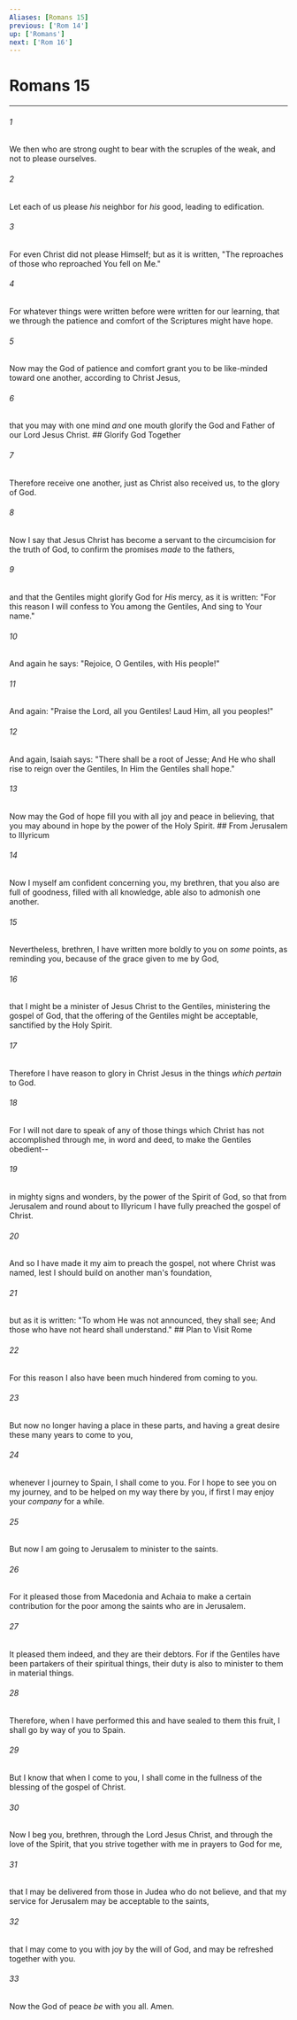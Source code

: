 ```yaml
---
Aliases: [Romans 15]
previous: ['Rom 14']
up: ['Romans']
next: ['Rom 16']
---
```

# Romans 15

***


###### 1 
We then who are strong ought to bear with the scruples of the weak, and not to please ourselves. 

###### 2 
Let each of us please _his_ neighbor for _his_ good, leading to edification. 

###### 3 
For even Christ did not please Himself; but as it is written, "The reproaches of those who reproached You fell on Me." 

###### 4 
For whatever things were written before were written for our learning, that we through the patience and comfort of the Scriptures might have hope. 

###### 5 
Now may the God of patience and comfort grant you to be like-minded toward one another, according to Christ Jesus, 

###### 6 
that you may with one mind _and_ one mouth glorify the God and Father of our Lord Jesus Christ. ## Glorify God Together 

###### 7 
Therefore receive one another, just as Christ also received us, to the glory of God. 

###### 8 
Now I say that Jesus Christ has become a servant to the circumcision for the truth of God, to confirm the promises _made_ to the fathers, 

###### 9 
and that the Gentiles might glorify God for _His_ mercy, as it is written: "For this reason I will confess to You among the Gentiles, And sing to Your name." 

###### 10 
And again he says: "Rejoice, O Gentiles, with His people!" 

###### 11 
And again: "Praise the Lord, all you Gentiles! Laud Him, all you peoples!" 

###### 12 
And again, Isaiah says: "There shall be a root of Jesse; And He who shall rise to reign over the Gentiles, In Him the Gentiles shall hope." 

###### 13 
Now may the God of hope fill you with all joy and peace in believing, that you may abound in hope by the power of the Holy Spirit. ## From Jerusalem to Illyricum 

###### 14 
Now I myself am confident concerning you, my brethren, that you also are full of goodness, filled with all knowledge, able also to admonish one another. 

###### 15 
Nevertheless, brethren, I have written more boldly to you on _some_ points, as reminding you, because of the grace given to me by God, 

###### 16 
that I might be a minister of Jesus Christ to the Gentiles, ministering the gospel of God, that the offering of the Gentiles might be acceptable, sanctified by the Holy Spirit. 

###### 17 
Therefore I have reason to glory in Christ Jesus in the things _which pertain_ to God. 

###### 18 
For I will not dare to speak of any of those things which Christ has not accomplished through me, in word and deed, to make the Gentiles obedient-- 

###### 19 
in mighty signs and wonders, by the power of the Spirit of God, so that from Jerusalem and round about to Illyricum I have fully preached the gospel of Christ. 

###### 20 
And so I have made it my aim to preach the gospel, not where Christ was named, lest I should build on another man's foundation, 

###### 21 
but as it is written: "To whom He was not announced, they shall see; And those who have not heard shall understand." ## Plan to Visit Rome 

###### 22 
For this reason I also have been much hindered from coming to you. 

###### 23 
But now no longer having a place in these parts, and having a great desire these many years to come to you, 

###### 24 
whenever I journey to Spain, I shall come to you. For I hope to see you on my journey, and to be helped on my way there by you, if first I may enjoy your _company_ for a while. 

###### 25 
But now I am going to Jerusalem to minister to the saints. 

###### 26 
For it pleased those from Macedonia and Achaia to make a certain contribution for the poor among the saints who are in Jerusalem. 

###### 27 
It pleased them indeed, and they are their debtors. For if the Gentiles have been partakers of their spiritual things, their duty is also to minister to them in material things. 

###### 28 
Therefore, when I have performed this and have sealed to them this fruit, I shall go by way of you to Spain. 

###### 29 
But I know that when I come to you, I shall come in the fullness of the blessing of the gospel of Christ. 

###### 30 
Now I beg you, brethren, through the Lord Jesus Christ, and through the love of the Spirit, that you strive together with me in prayers to God for me, 

###### 31 
that I may be delivered from those in Judea who do not believe, and that my service for Jerusalem may be acceptable to the saints, 

###### 32 
that I may come to you with joy by the will of God, and may be refreshed together with you. 

###### 33 
Now the God of peace _be_ with you all. Amen.

